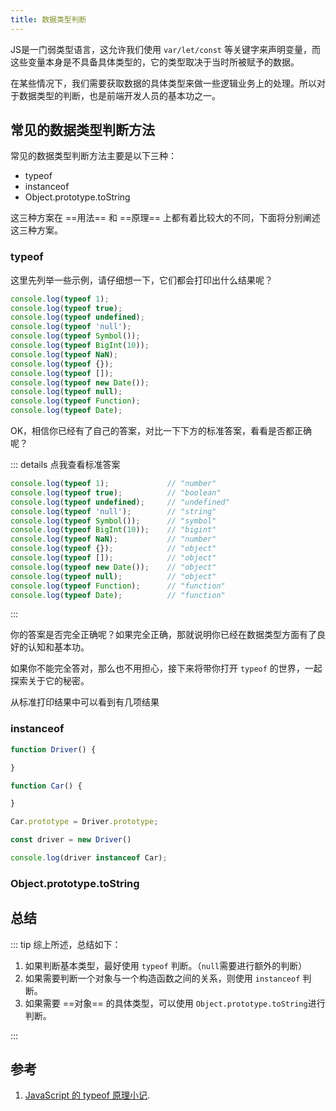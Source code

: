 ```yaml
---
title: 数据类型判断
---
```


<!-- [[toc]] -->

JS是一门弱类型语言，这允许我们使用 `var/let/const` 等关键字来声明变量，而这些变量本身是不具备具体类型的，它的类型取决于当时所被赋予的数据。

在某些情况下，我们需要获取数据的具体类型来做一些逻辑业务上的处理。所以对于数据类型的判断，也是前端开发人员的基本功之一。

## 常见的数据类型判断方法

常见的数据类型判断方法主要是以下三种：

+ typeof
+ instanceof
+ Object.prototype.toString

这三种方案在 ==用法== 和 ==原理== 上都有着比较大的不同，下面将分别阐述这三种方案。

### typeof

这里先列举一些示例，请仔细想一下，它们都会打印出什么结果呢？

```js
console.log(typeof 1);
console.log(typeof true);
console.log(typeof undefined);
console.log(typeof 'null');
console.log(typeof Symbol());
console.log(typeof BigInt(10));
console.log(typeof NaN);
console.log(typeof {});
console.log(typeof []);
console.log(typeof new Date());
console.log(typeof null);
console.log(typeof Function);
console.log(typeof Date);
```

OK，相信你已经有了自己的答案，对比一下下方的标准答案，看看是否都正确呢？

::: details 点我查看标准答案
```js
console.log(typeof 1);             // "number"
console.log(typeof true);          // "boolean"
console.log(typeof undefined);     // "undefined"
console.log(typeof 'null');        // "string"
console.log(typeof Symbol());      // "symbol"
console.log(typeof BigInt(10));    // "bigint"
console.log(typeof NaN);           // "number"
console.log(typeof {});            // "object"
console.log(typeof []);            // "object"
console.log(typeof new Date());    // "object"
console.log(typeof null);          // "object"
console.log(typeof Function);      // "function"
console.log(typeof Date);          // "function"
```
:::

你的答案是否完全正确呢？如果完全正确，那就说明你已经在数据类型方面有了良好的认知和基本功。

如果你不能完全答对，那么也不用担心，接下来将带你打开 `typeof` 的世界，一起探索关于它的秘密。

从标准打印结果中可以看到有几项结果


### instanceof





```js
function Driver() {

}

function Car() {

}

Car.prototype = Driver.prototype;

const driver = new Driver()

console.log(driver instanceof Car);
```


### Object.prototype.toString







## 总结

::: tip
综上所述，总结如下：

1. 如果判断基本类型，最好使用 `typeof` 判断。（`null`需要进行额外的判断）
2. 如果需要判断一个对象与一个构造函数之间的关系，则使用 `instanceof` 判断。
3. 如果需要 ==对象== 的具体类型，可以使用 `Object.prototype.toString`进行判断。

:::
## 参考

1. [JavaScript 的 typeof 原理小记](https://juejin.cn/post/6844904020318879757).
